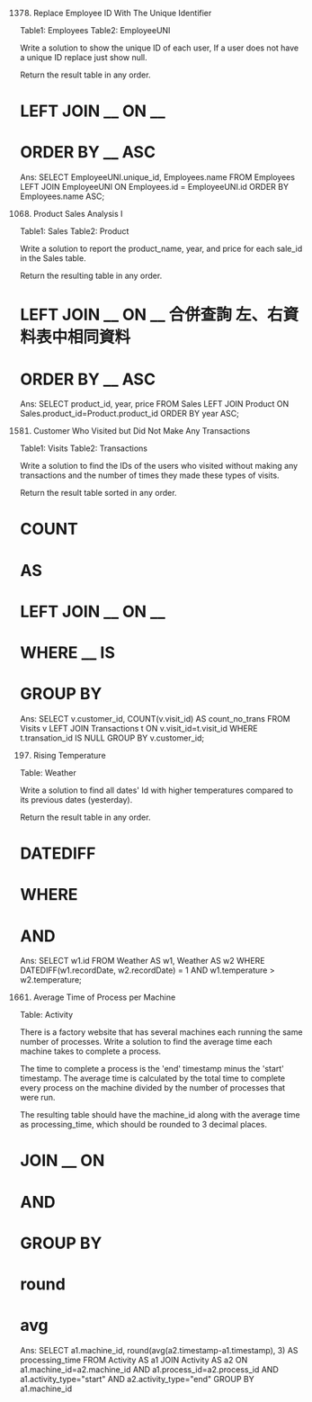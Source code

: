1378. Replace Employee ID With The Unique Identifier

Table1: Employees
Table2: EmployeeUNI

Write a solution to show the unique ID of each user, If a user does not have a unique ID replace just show null.

Return the result table in any order.

# LEFT JOIN __ ON __
# ORDER BY __ ASC

Ans:
    SELECT EmployeeUNI.unique_id, Employees.name
    FROM
    Employees
    LEFT JOIN
    EmployeeUNI ON Employees.id = EmployeeUNI.id
    ORDER BY Employees.name ASC; 

1068. Product Sales Analysis I

Table1: Sales
Table2: Product

Write a solution to report the product_name, year, and price for each sale_id in the Sales table.

Return the resulting table in any order.


# LEFT JOIN __ ON __ 合併查詢 左、右資料表中相同資料 
# ORDER BY __ ASC

Ans:
    SELECT product_id, year, price
    FROM
    Sales
    LEFT JOIN
    Product
    ON Sales.product_id=Product.product_id
    ORDER BY year ASC;


1581. Customer Who Visited but Did Not Make Any Transactions

Table1: Visits
Table2: Transactions

Write a solution to find the IDs of the users who visited without making any transactions and the number of times they made these types of visits.

Return the result table sorted in any order.

# COUNT
# AS
# LEFT JOIN __ ON __
# WHERE __ IS
# GROUP BY

Ans:
    SELECT v.customer_id, COUNT(v.visit_id) AS count_no_trans
    FROM Visits v
    LEFT JOIN 
    Transactions t
    ON v.visit_id=t.visit_id
    WHERE t.transation_id IS NULL
    GROUP BY v.customer_id;


197. Rising Temperature

Table: Weather

Write a solution to find all dates' Id with higher temperatures compared to its previous dates (yesterday).

Return the result table in any order.

# DATEDIFF
# WHERE
# AND

Ans:
    SELECT w1.id
    FROM
    Weather AS w1, Weather AS w2
    WHERE DATEDIFF(w1.recordDate, w2.recordDate) = 1 AND w1.temperature > w2.temperature;


1661. Average Time of Process per Machine

Table: Activity

There is a factory website that has several machines each running the same number of processes. Write a solution to find the average time each machine takes to complete a process.

The time to complete a process is the 'end' timestamp minus the 'start' timestamp. The average time is calculated by the total time to complete every process on the machine divided by the number of processes that were run.

The resulting table should have the machine_id along with the average time as processing_time, which should be rounded to 3 decimal places.

# JOIN __ ON
# AND
# GROUP BY
# round
# avg

Ans:
    SELECT a1.machine_id, round(avg(a2.timestamp-a1.timestamp), 3) AS processing_time
    FROM
    Activity AS a1
    JOIN 
    Activity AS a2
    ON 
    a1.machine_id=a2.machine_id
    AND
    a1.process_id=a2.process_id
    AND
    a1.activity_type="start"
    AND
    a2.activity_type="end"
    GROUP BY
    a1.machine_id